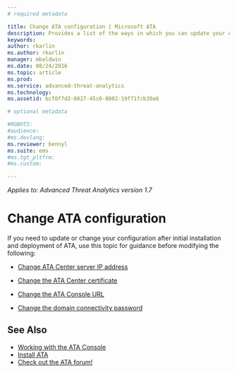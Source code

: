 ```yaml
---
# required metadata

title: Change ATA configuration | Microsoft ATA
description: Provides a list of the ways in which you can update your ATA configuration.
keywords:
author: rkarlin
ms.author: rkarlin
manager: mbaldwin
ms.date: 08/24/2016
ms.topic: article
ms.prod:
ms.service: advanced-threat-analytics
ms.technology:
ms.assetid: bcf0f7d3-8027-45c0-8002-19f71fcb30a6

# optional metadata

#ROBOTS:
#audience:
#ms.devlang:
ms.reviewer: bennyl
ms.suite: ems
#ms.tgt_pltfrm:
#ms.custom:

---
```


*Applies to: Advanced Threat Analytics version 1.7*



# Change ATA configuration

If you need to update or change your configuration after initial installation and deployment of ATA, use this topic for guidance before modifying the following:

-   [Change ATA Center server IP address](modifying-ata-config-centerip.md)

-   [Change the ATA Center certificate](modifying-ata-config-centercert.md)

-   [Change the ATA Console URL](modifying-ata-config-consoleurl.md)

-   [Change the domain connectivity password](modifying-ata-config-dcpassword.md)

## See Also
- [Working with the ATA Console](working-with-ata-console.md)
- [Install ATA](install-ata.md)
- [Check out the ATA forum!](https://aka.ms/ata-forum)
